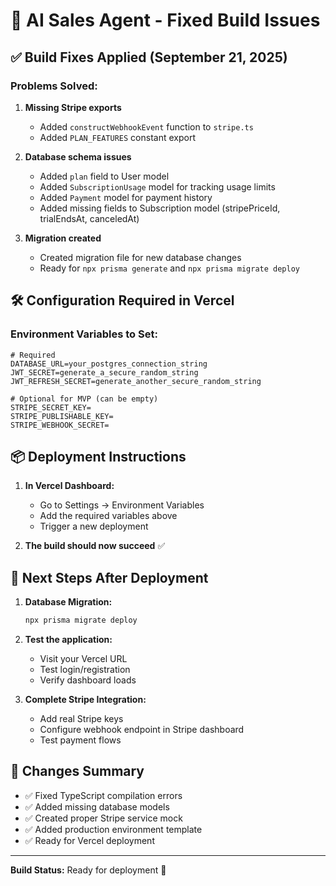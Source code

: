 # 🚀 AI Sales Agent - Fixed Build Issues

## ✅ Build Fixes Applied (September 21, 2025)

### Problems Solved:

1. **Missing Stripe exports** 
   - Added `constructWebhookEvent` function to `stripe.ts`
   - Added `PLAN_FEATURES` constant export

2. **Database schema issues**
   - Added `plan` field to User model
   - Added `SubscriptionUsage` model for tracking usage limits
   - Added `Payment` model for payment history
   - Added missing fields to Subscription model (stripePriceId, trialEndsAt, canceledAt)

3. **Migration created**
   - Created migration file for new database changes
   - Ready for `npx prisma generate` and `npx prisma migrate deploy`

## 🛠️ Configuration Required in Vercel

### Environment Variables to Set:

```env
# Required
DATABASE_URL=your_postgres_connection_string
JWT_SECRET=generate_a_secure_random_string
JWT_REFRESH_SECRET=generate_another_secure_random_string

# Optional for MVP (can be empty)
STRIPE_SECRET_KEY=
STRIPE_PUBLISHABLE_KEY=
STRIPE_WEBHOOK_SECRET=
```

## 📦 Deployment Instructions

1. **In Vercel Dashboard:**
   - Go to Settings → Environment Variables
   - Add the required variables above
   - Trigger a new deployment

2. **The build should now succeed** ✅

## 🔄 Next Steps After Deployment

1. **Database Migration:**
   ```bash
   npx prisma migrate deploy
   ```

2. **Test the application:**
   - Visit your Vercel URL
   - Test login/registration
   - Verify dashboard loads

3. **Complete Stripe Integration:**
   - Add real Stripe keys
   - Configure webhook endpoint in Stripe dashboard
   - Test payment flows

## 📝 Changes Summary

- ✅ Fixed TypeScript compilation errors
- ✅ Added missing database models
- ✅ Created proper Stripe service mock
- ✅ Added production environment template
- ✅ Ready for Vercel deployment

---

**Build Status:** Ready for deployment 🚀